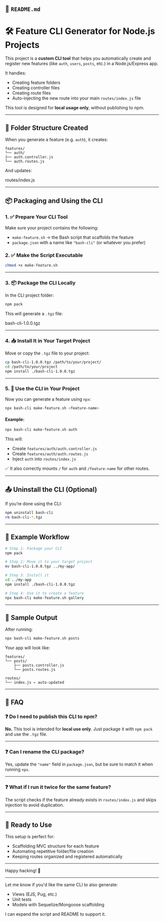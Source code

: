 ## 📄 `README.md`


# 🛠️ Feature CLI Generator for Node.js Projects

This project is a **custom CLI tool** that helps you automatically create and register new features (like `auth`, `users`, `posts`, etc.) in a Node.js/Express app.

It handles:
- Creating feature folders
- Creating controller files
- Creating route files
- Auto-injecting the new route into your main `routes/index.js` file

This tool is designed for **local usage only**, without publishing to npm.

---

## 📁 Folder Structure Created

When you generate a feature (e.g. `auth`), it creates:


```
features/
└── auth/
├── auth.controller.js
└── auth.routes.js
```


And updates:



routes/index.js



---

## 📦 Packaging and Using the CLI

### 1. ✅ Prepare Your CLI Tool

Make sure your project contains the following:

- `make-feature.sh` → the Bash script that scaffolds the feature
- `package.json` with a name like `"bash-cli"` (or whatever you prefer)

### 2. ✅ Make the Script Executable

```bash
chmod +x make-feature.sh
````

---

### 3. 📦 Package the CLI Locally

In the CLI project folder:

```bash
npm pack
```

This will generate a `.tgz` file:

bash-cli-1.0.0.tgz

---

### 4. 📥 Install It in Your Target Project

Move or copy the `.tgz` file to your project:

```bash
cp bash-cli-1.0.0.tgz /path/to/your/project/
cd /path/to/your/project
npm install ./bash-cli-1.0.0.tgz
```

---

### 5. 🚀 Use the CLI in Your Project

Now you can generate a feature using `npx`:

```bash
npx bash-cli make-feature.sh <feature-name>
```

#### Example:

```bash
npx bash-cli make-feature.sh auth
```

This will:

* Create `features/auth/auth.controller.js`
* Create `features/auth/auth.routes.js`
* Inject `auth` into `routes/index.js`

✅ It also correctly mounts `/` for `auth` and `/feature-name` for other routes.

---

## 📤 Uninstall the CLI (Optional)

If you’re done using the CLI:

```bash
npm uninstall bash-cli
rm bash-cli-*.tgz
```

---

## 🧪 Example Workflow

```bash
# Step 1: Package your CLI
npm pack

# Step 2: Move it to your target project
mv bash-cli-1.0.0.tgz ../my-app/

# Step 3: Install it
cd ../my-app
npm install ./bash-cli-1.0.0.tgz

# Step 4: Use it to create a feature
npx bash-cli make-feature.sh gallery
```

---

## 📁 Sample Output

After running:

```bash
npx bash-cli make-feature.sh posts
```

Your app will look like:

```
features/
└── posts/
    ├── posts.controller.js
    └── posts.routes.js

routes/
└── index.js ← auto-updated
```

---

## 🙋 FAQ

### ❓ Do I need to publish this CLI to npm?

**No.** This tool is intended for **local use only**. Just package it with `npm pack` and use the `.tgz` file.

---

### ❓ Can I rename the CLI package?

Yes, update the `"name"` field in `package.json`, but be sure to match it when running `npx`.

---

### ❓ What if I run it twice for the same feature?

The script checks if the feature already exists in `routes/index.js` and skips injection to avoid duplication.

---

## 🚀 Ready to Use

This setup is perfect for:

* Scaffolding MVC structure for each feature
* Automating repetitive folder/file creation
* Keeping routes organized and registered automatically

---

Happy hacking! 🔧



---

Let me know if you'd like the same CLI to also generate:
- Views (EJS, Pug, etc.)
- Unit tests
- Models with Sequelize/Mongoose scaffolding

I can expand the script and README to support it.
